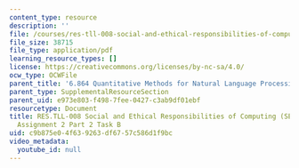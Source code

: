 ```yaml
---
content_type: resource
description: ''
file: /courses/res-tll-008-social-and-ethical-responsibilities-of-computing-serc-fall-2021/c9b875e04f639263df6757c586d1f9bc_MITRES-TLL008F21-6864pt2b.pdf
file_size: 38715
file_type: application/pdf
learning_resource_types: []
license: https://creativecommons.org/licenses/by-nc-sa/4.0/
ocw_type: OCWFile
parent_title: '6.864 Quantitative Methods for Natural Language Processing '
parent_type: SupplementalResourceSection
parent_uid: e973e803-f498-7fee-0427-c3ab9df01ebf
resourcetype: Document
title: RES.TLL-008 Social and Ethical Responsibilities of Computing (SERC), 6.864
  Assignment 2 Part 2 Task B
uid: c9b875e0-4f63-9263-df67-57c586d1f9bc
video_metadata:
  youtube_id: null
---
```


